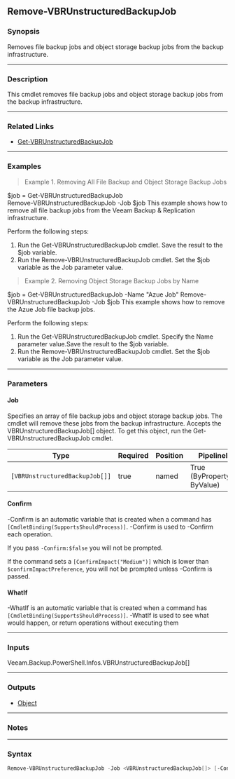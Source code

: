 Remove-VBRUnstructuredBackupJob
-------------------------------

### Synopsis
Removes file backup jobs and object storage backup jobs from the backup infrastructure.

---

### Description

This cmdlet removes file backup jobs and object storage backup jobs from the backup infrastructure.

---

### Related Links
* [Get-VBRUnstructuredBackupJob](Get-VBRUnstructuredBackupJob)

---

### Examples
> Example 1. Removing All File Backup and Object Storage Backup Jobs

$job = Get-VBRUnstructuredBackupJob  
Remove-VBRUnstructuredBackupJob -Job $job
This example shows how to remove all file backup jobs from the Veeam Backup & Replication infrastructure.

Perform the following steps:
1. Run the Get-VBRUnstructuredBackupJob cmdlet. Save the result to the $job variable.
2. Run the Remove-VBRUnstructuredBackupJob cmdlet. Set the $job variable as the Job parameter value.
> Example 2. Removing Object Storage Backup Jobs by Name

$job = Get-VBRUnstructuredBackupJob -Name "Azue Job" 
Remove-VBRUnstructuredBackupJob -Job $job
This example shows how to remove the Azue Job file backup jobs.

Perform the following steps:
1. Run the Get-VBRUnstructuredBackupJob cmdlet. Specify the Name parameter value.Save the result to the $job variable.
2. Run the Remove-VBRUnstructuredBackupJob cmdlet. Set the $job variable as the Job parameter value.

---

### Parameters
#### **Job**
Specifies an array of file backup jobs and object storage backup jobs. The cmdlet will remove these jobs from the backup infrastructure. Accepts the VBRUnstructuredBackupJob[] object.  To get this object, run the Get-VBRUnstructuredBackupJob cmdlet.

|Type                          |Required|Position|PipelineInput                 |
|------------------------------|--------|--------|------------------------------|
|`[VBRUnstructuredBackupJob[]]`|true    |named   |True (ByPropertyName, ByValue)|

#### **Confirm**
-Confirm is an automatic variable that is created when a command has ```[CmdletBinding(SupportsShouldProcess)]```.
-Confirm is used to -Confirm each operation.

If you pass ```-Confirm:$false``` you will not be prompted.

If the command sets a ```[ConfirmImpact("Medium")]``` which is lower than ```$confirmImpactPreference```, you will not be prompted unless -Confirm is passed.

#### **WhatIf**
-WhatIf is an automatic variable that is created when a command has ```[CmdletBinding(SupportsShouldProcess)]```.
-WhatIf is used to see what would happen, or return operations without executing them

---

### Inputs
Veeam.Backup.PowerShell.Infos.VBRUnstructuredBackupJob[]

---

### Outputs
* [Object](https://learn.microsoft.com/en-us/dotnet/api/System.Object)

---

### Notes

---

### Syntax
```PowerShell
Remove-VBRUnstructuredBackupJob -Job <VBRUnstructuredBackupJob[]> [-Confirm] [-WhatIf] [<CommonParameters>]
```
